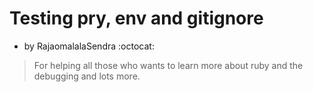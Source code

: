 # Testing pry, env and gitignore
- by RajaomalalaSendra :octocat:
> For helping all those who wants to learn more about ruby and the debugging and lots more. 

